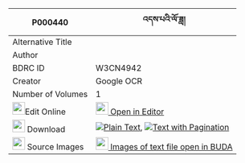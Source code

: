 |P000440|འདས་པའི་ལོ་ཟླ། 
| --- | --- 
|Alternative Title |
|Author | 
|BDRC ID | W3CN4942
|Creator | Google OCR
|Number of Volumes| 1
|<img width="25" src="https://img.icons8.com/color/25/000000/edit-property.png">Edit Online| [<img width="25" src="https://avatars.githubusercontent.com/u/45091458?s=200&v=4"> Open in Editor](http://editor.openpecha.org/P000440)
|<img width="25" src="https://img.icons8.com/fluent/48/000000/download-2.png"/>  Download | [![](https://img.icons8.com/color/20/000000/txt.png)Plain Text](https://github.com/Openpecha/P000440/releases/download/v1/depa_i_loda_plain_P000440.zip), [![](https://img.icons8.com/color/20/000000/txt.png)Text with Pagination](https://github.com/Openpecha/P000440/releases/download/v1/depa_i_loda_pages_P000440.zip)
|<img width="25" src="https://img.icons8.com/plasticine/100/000000/pictures-folder.png"/>  Source Images | [<img width="25" src="https://library.bdrc.io/icons/BUDA-small.svg"> Images of text file open in BUDA](https://library.bdrc.io/show/bdr:W3CN4942)